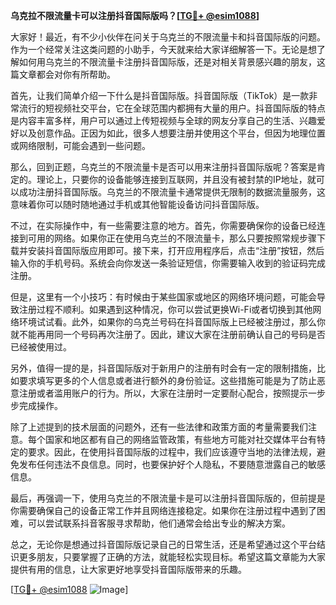 **乌克拉不限流量卡可以注册抖音国际版吗？[[TG💪+ @esim1088](https://t.me/s/esim1088)]**

大家好！最近，有不少小伙伴在问关于乌克兰的不限流量卡和抖音国际版的问题。作为一个经常关注这类问题的小助手，今天就来给大家详细解答一下。无论是想了解如何用乌克兰的不限流量卡注册抖音国际版，还是对相关背景感兴趣的朋友，这篇文章都会对你有所帮助。

首先，让我们简单介绍一下什么是抖音国际版。抖音国际版（TikTok）是一款非常流行的短视频社交平台，它在全球范围内都拥有大量的用户。抖音国际版的特点是内容丰富多样，用户可以通过上传短视频与全球的网友分享自己的生活、兴趣爱好以及创意作品。正因为如此，很多人想要注册并使用这个平台，但因为地理位置或网络限制，可能会遇到一些问题。

那么，回到正题，乌克兰的不限流量卡是否可以用来注册抖音国际版呢？答案是肯定的。理论上，只要你的设备能够连接到互联网，并且没有被封禁的IP地址，就可以成功注册抖音国际版。乌克兰的不限流量卡通常提供无限制的数据流量服务，这意味着你可以随时随地通过手机或其他智能设备访问抖音国际版。

不过，在实际操作中，有一些需要注意的地方。首先，你需要确保你的设备已经连接到可用的网络。如果你正在使用乌克兰的不限流量卡，那么只要按照常规步骤下载并安装抖音国际版应用即可。接下来，打开应用程序后，点击“注册”按钮，然后输入你的手机号码。系统会向你发送一条验证短信，你需要输入收到的验证码完成注册。

但是，这里有一个小技巧：有时候由于某些国家或地区的网络环境问题，可能会导致注册过程不顺利。如果遇到这种情况，你可以尝试更换Wi-Fi或者切换到其他网络环境试试看。此外，如果你的乌克兰号码在抖音国际版上已经被注册过，那么你就不能再用同一个号码再次注册了。因此，建议大家在注册前确认自己的号码是否已经被使用过。

另外，值得一提的是，抖音国际版对于新用户的注册有时会有一定的限制措施，比如要求填写更多的个人信息或者进行额外的身份验证。这些措施可能是为了防止恶意注册或者滥用账户的行为。所以，大家在注册时一定要耐心配合，按照提示一步步完成操作。

除了上述提到的技术层面的问题外，还有一些法律和政策方面的考量需要我们注意。每个国家和地区都有自己的网络监管政策，有些地方可能对社交媒体平台有特定的要求。因此，在使用抖音国际版的过程中，我们应该遵守当地的法律法规，避免发布任何违法不良信息。同时，也要保护好个人隐私，不要随意泄露自己的敏感信息。

最后，再强调一下，使用乌克兰的不限流量卡是可以注册抖音国际版的，但前提是你需要确保自己的设备正常工作并且网络连接稳定。如果你在注册过程中遇到了困难，可以尝试联系抖音客服寻求帮助，他们通常会给出专业的解决方案。

总之，无论你是想通过抖音国际版记录自己的日常生活，还是希望通过这个平台结识更多朋友，只要掌握了正确的方法，就能轻松实现目标。希望这篇文章能为大家提供有用的信息，让大家更好地享受抖音国际版带来的乐趣。

[[TG💪+ @esim1088](https://t.me/s/esim1088) ![Image](https://i.postimg.cc/4NQfJmqS/Snipaste-2025-05-13-00-14-12.png)]